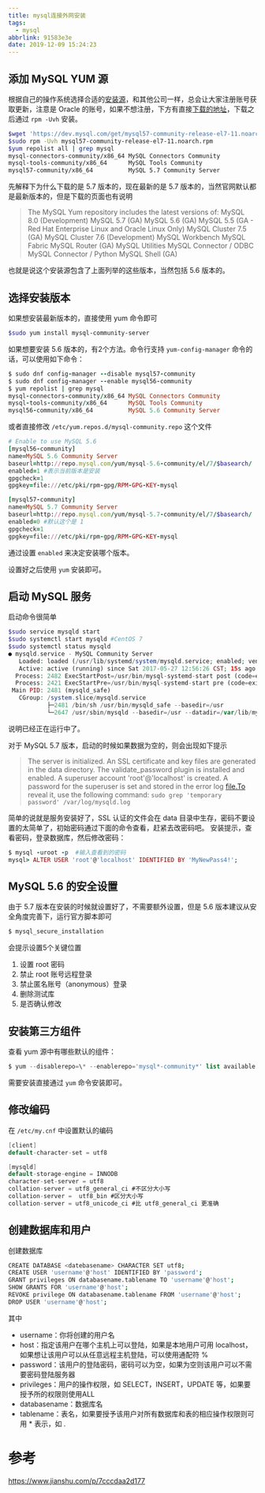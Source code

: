 ```yaml
---
title: mysql连接外网安装
tags:
  - mysql
abbrlink: 91583e3e
date: 2019-12-09 15:24:23
---
```


## 添加 MySQL YUM 源

根据自己的操作系统选择合适的[安装源](https://link.jianshu.com?t=http://dev.mysql.com/downloads/repo/yum/)，和其他公司一样，总会让大家注册账号获取更新，注意是 Oracle 的账号，如果不想注册，下方有直接[下载的地址](https://link.jianshu.com?t=https://dev.mysql.com/get/mysql57-community-release-el7-11.noarch.rpm)，下载之后通过 `rpm -Uvh` 安装。

```bash
$wget 'https://dev.mysql.com/get/mysql57-community-release-el7-11.noarch.rpm'
$sudo rpm -Uvh mysql57-community-release-el7-11.noarch.rpm
$yum repolist all | grep mysql
mysql-connectors-community/x86_64 MySQL Connectors Community                  36
mysql-tools-community/x86_64      MySQL Tools Community                       47
mysql57-community/x86_64          MySQL 5.7 Community Server                 187
```

先解释下为什么下载的是 5.7 版本的，现在最新的是 5.7 版本的，当然官网默认都是最新版本的，但是下载的页面也有说明

> The MySQL Yum repository includes the latest versions of:
>  MySQL 8.0 (Development)
>  MySQL 5.7 (GA)
>  MySQL 5.6 (GA)
>  MySQL 5.5 (GA - Red Hat Enterprise Linux and Oracle Linux Only)
>  MySQL Cluster 7.5 (GA)
>  MySQL Cluster 7.6 (Development)
>  MySQL Workbench
>  MySQL Fabric
>  MySQL Router (GA)
>  MySQL Utilities
>  MySQL Connector / ODBC
>  MySQL Connector / Python
>  MySQL Shell (GA)

也就是说这个安装源包含了上面列举的这些版本，当然包括 5.6 版本的。

## 选择安装版本

如果想安装最新版本的，直接使用 yum 命令即可

```bash
$sudo yum install mysql-community-server
```

如果想要安装 5.6 版本的，有2个方法。命令行支持 `yum-config-manager` 命令的话，可以使用如下命令：

```ruby
$ sudo dnf config-manager --disable mysql57-community
$ sudo dnf config-manager --enable mysql56-community
$ yum repolist | grep mysql
mysql-connectors-community/x86_64 MySQL Connectors Community                  36
mysql-tools-community/x86_64      MySQL Tools Community                       47
mysql56-community/x86_64          MySQL 5.6 Community Server                 327
```

或者直接修改 `/etc/yum.repos.d/mysql-community.repo` 这个文件

```ruby
# Enable to use MySQL 5.6
[mysql56-community]
name=MySQL 5.6 Community Server
baseurl=http://repo.mysql.com/yum/mysql-5.6-community/el/7/$basearch/
enabled=1 #表示当前版本是安装
gpgcheck=1
gpgkey=file:///etc/pki/rpm-gpg/RPM-GPG-KEY-mysql

[mysql57-community]
name=MySQL 5.7 Community Server
baseurl=http://repo.mysql.com/yum/mysql-5.7-community/el/7/$basearch/
enabled=0 #默认这个是 1
gpgcheck=1
gpgkey=file:///etc/pki/rpm-gpg/RPM-GPG-KEY-mysql
```

通过设置 `enabled` 来决定安装哪个版本。

设置好之后使用 `yum` 安装即可。

## 启动 MySQL 服务

启动命令很简单

```php
$sudo service mysqld start 
$sudo systemctl start mysqld #CentOS 7
$sudo systemctl status mysqld
● mysqld.service - MySQL Community Server
   Loaded: loaded (/usr/lib/systemd/system/mysqld.service; enabled; vendor preset: disabled)
   Active: active (running) since Sat 2017-05-27 12:56:26 CST; 15s ago
  Process: 2482 ExecStartPost=/usr/bin/mysql-systemd-start post (code=exited, status=0/SUCCESS)
  Process: 2421 ExecStartPre=/usr/bin/mysql-systemd-start pre (code=exited, status=0/SUCCESS)
 Main PID: 2481 (mysqld_safe)
   CGroup: /system.slice/mysqld.service
           ├─2481 /bin/sh /usr/bin/mysqld_safe --basedir=/usr
           └─2647 /usr/sbin/mysqld --basedir=/usr --datadir=/var/lib/mysql --plugin-dir=/usr/...
```

说明已经正在运行中了。

对于 MySQL 5.7 版本，启动的时候如果数据为空的，则会出现如下提示

> The server is initialized.
>  An SSL certificate and key files are generated in the data directory.
>  The validate_password plugin is installed and enabled.
>  A superuser account 'root'@'localhost' is created. A password for the superuser is set and stored in the error log [file.To](https://link.jianshu.com?t=http://file.To) reveal it, use the following command:
>  `sudo grep 'temporary password' /var/log/mysqld.log`

简单的说就是服务安装好了，SSL 认证的文件会在 data 目录中生存，密码不要设置的太简单了，初始密码通过下面的命令查看，赶紧去改密码吧。
 安装提示，查看密码，登录数据库，然后修改密码：

```ruby
$ mysql -uroot -p  #输入查看到的密码
mysql> ALTER USER 'root'@'localhost' IDENTIFIED BY 'MyNewPass4!';
```

## MySQL 5.6 的安全设置

由于 5.7 版本在安装的时候就设置好了，不需要额外设置，但是 5.6 版本建议从安全角度完善下，运行官方脚本即可

```ruby
$ mysql_secure_installation
```

会提示设置5个关键位置

1. 设置 root 密码
2. 禁止 root 账号远程登录
3. 禁止匿名账号（anonymous）登录
4. 删除测试库
5. 是否确认修改

## 安装第三方组件

查看 yum 源中有哪些默认的组件：

```php
$ yum --disablerepo=\* --enablerepo='mysql*-community*' list available
```

需要安装直接通过 `yum` 命令安装即可。

## 修改编码

在 `/etc/my.cnf` 中设置默认的编码

```csharp
[client]
default-character-set = utf8

[mysqld]
default-storage-engine = INNODB
character-set-server = utf8
collation-server = utf8_general_ci #不区分大小写
collation-server =  utf8_bin #区分大小写
collation-server = utf8_unicode_ci #比 utf8_general_ci 更准确
```

## 创建数据库和用户

创建数据库

```bash
CREATE DATABASE <datebasename> CHARACTER SET utf8;
CREATE USER 'username'@'host' IDENTIFIED BY 'password';
GRANT privileges ON databasename.tablename TO 'username'@'host';
SHOW GRANTS FOR 'username'@'host';
REVOKE privilege ON databasename.tablename FROM 'username'@'host';
DROP USER 'username'@'host';
```

其中

- username：你将创建的用户名
- host：指定该用户在哪个主机上可以登陆，如果是本地用户可用 localhost，如果想让该用户可以从任意远程主机登陆，可以使用通配符 %
- password：该用户的登陆密码，密码可以为空，如果为空则该用户可以不需要密码登陆服务器
- privileges：用户的操作权限，如 SELECT，INSERT，UPDATE 等，如果要授予所的权限则使用ALL
- databasename：数据库名
- tablename：表名，如果要授予该用户对所有数据库和表的相应操作权限则可用 * 表示，如 *.*

# 参考

<https://www.jianshu.com/p/7cccdaa2d177>